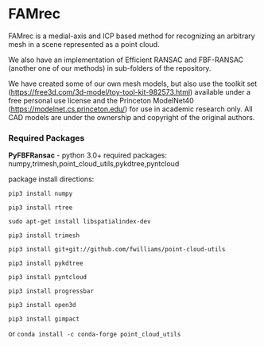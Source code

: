 # FAMrec
FAMrec is a medial-axis and ICP based method for recognizing an arbitrary mesh in a scene
represented as a point cloud.

We also have an implementation of Efficient RANSAC and FBF-RANSAC (another one of our methods)
in sub-folders of the repository.

We have created some of our own mesh models, but also use the toolkit set (https://free3d.com/3d-model/toy-tool-kit-982573.html) available under a free personal use license and the Princeton ModelNet40 (https://modelnet.cs.princeton.edu/) for use in academic research only.
All CAD models are under the ownership and copyright of the original authors.

### Required Packages

**PyFBFRansac**  - python 3.0+
required packages: numpy,trimesh,point_cloud_utils,pykdtree,pyntcloud

package install directions:

`pip3 install numpy`

`pip3 install rtree`

`sudo apt-get install libspatialindex-dev`

`pip3 install trimesh`

`pip3 install git+git://github.com/fwilliams/point-cloud-utils`

`pip3 install pykdtree`

`pip3 install pyntcloud`

`pip3 install progressbar`

`pip3 install open3d`

`pip3 install gimpact`

or `conda install -c conda-forge point_cloud_utils`


